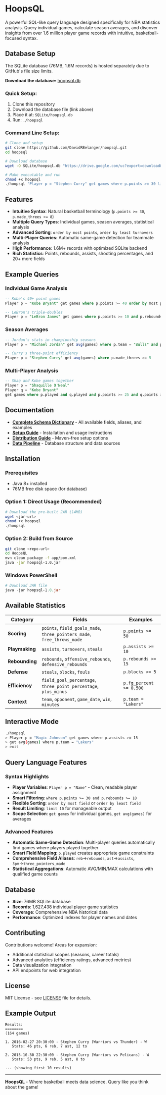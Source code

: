 # HoopsQL

A powerful SQL-like query language designed specifically for NBA statistics analysis. Query individual games, calculate season averages, and discover insights from over 1.6 million player game records with intuitive, basketball-focused syntax.

## Database Setup

The SQLite database (76MB, 1.6M records) is hosted separately due to GitHub's file size limits.

**Download the database:** [hoopsql.db](https://drive.google.com/uc?export=download&id=1fjq-9XWXE1uUFCQr0eRXkaTzS8HpbuaT)

### Quick Setup:
1. Clone this repository
2. Download the database file (link above) 
3. Place it at: `SQLite/hoopsql.db`
4. Run: `./hoopsql`

### Command Line Setup:
```bash
# Clone and setup
git clone https://github.com/DavidRBelanger/hoopsql.git
cd hoopsql

# Download database
wget -O SQLite/hoopsql.db "https://drive.google.com/uc?export=download&id=1fjq-9XWXE1uUFCQr0eRXkaTzS8HpbuaT"

# Make executable and run
chmod +x hoopsql
./hoopsql 'Player p = "Stephen Curry" get games where p.points >= 30 limit 5'
```

## Features

- **Intuitive Syntax**: Natural basketball terminology (`p.points >= 30`, `p.made_threes >= 8`)
- **Multiple Query Types**: Individual games, season averages, statistical analysis
- **Advanced Sorting**: `order by most points`, `order by least turnovers`
- **Multi-Player Queries**: Automatic same-game detection for teammate analysis
- **High Performance**: 1.6M+ records with optimized SQLite backend
- **Rich Statistics**: Points, rebounds, assists, shooting percentages, and 20+ more fields

## Example Queries

### Individual Game Analysis
```sql
-- Kobe's 40+ point games
Player p = "Kobe Bryant" get games where p.points >= 40 order by most points limit 10

-- LeBron's triple-doubles
Player p = "LeBron James" get games where p.points >= 10 and p.rebounds >= 10 and p.assists >= 10
```

### Season Averages  
```sql
-- Jordan's stats in championship seasons
Player p = "Michael Jordan" get avg(games) where p.team = "Bulls" and p.points >= 25

-- Curry's three-point efficiency
Player p = "Stephen Curry" get avg(games) where p.made_threes >= 5
```

### Multi-Player Analysis
```sql
-- Shaq and Kobe games together
Player p = "Shaquille O'Neal"
Player q = "Kobe Bryant" 
get games where p.played and q.played and p.points >= 25 and q.points >= 25
```

## Documentation

- **[Complete Schema Dictionary](docs/schema-dictionary.md)** - All available fields, aliases, and examples
- **[Setup Guide](docs/spec-doc.md)** - Installation and usage instructions 
- **[Distribution Guide](docs/DISTRIBUTION.md)** - Maven-free setup options
- **[Data Pipeline](docs/data-pipeline.md)** - Database structure and data sources

## Installation

### Prerequisites
- Java 8+ installed
- 76MB free disk space (for database)

### Option 1: Direct Usage (Recommended)
```bash
# Download the pre-built JAR (14MB)
wget <jar-url>
chmod +x hoopsql
./hoopsql
```

### Option 2: Build from Source
```bash
git clone <repo-url>
cd HoopsQL
mvn clean package -f app/pom.xml
java -jar hoopsql-1.0.jar
```

### Windows PowerShell
```powershell
# Download JAR file
java -jar hoopsql-1.0.jar
```

## Available Statistics

| Category | Fields | Examples |
|----------|--------|----------|
| **Scoring** | `points`, `field_goals_made`, `three_pointers_made`, `free_throws_made` | `p.points >= 50` |
| **Playmaking** | `assists`, `turnovers`, `steals` | `p.assists >= 10` |
| **Rebounding** | `rebounds`, `offensive_rebounds`, `defensive_rebounds` | `p.rebounds >= 15` |
| **Defense** | `steals`, `blocks`, `fouls` | `p.blocks >= 5` |
| **Efficiency** | `field_goal_percentage`, `three_point_percentage`, `plus_minus` | `p.fg_percent >= 0.500` |
| **Context** | `team`, `opponent`, `game_date`, `win`, `minutes` | `p.team = "Lakers"` |

## Interactive Mode

```bash
./hoopsql
> Player p = "Magic Johnson" get games where p.assists >= 15
> get avg(games) where p.team = "Lakers" 
> exit
```

## Query Language Features

### Syntax Highlights
- **Player Variables**: `Player p = "Name"` - Clean, readable player assignment
- **Smart Filtering**: `where p.points >= 30 and p.rebounds >= 10` 
- **Flexible Sorting**: `order by most field` or `order by least field`
- **Result Limiting**: `limit 10` for manageable output
- **Scope Selection**: `get games` for individual games, `get avg(games)` for averages

### Advanced Features
- **Automatic Same-Game Detection**: Multi-player queries automatically find games where players played together
- **Smart Field Mapping**: `p.played` creates appropriate game constraints
- **Comprehensive Field Aliases**: `reb`→`rebounds`, `ast`→`assists`, `3pm`→`three_pointers_made`
- **Statistical Aggregations**: Automatic AVG/MIN/MAX calculations with qualified game counts

## Database

- **Size**: 76MB SQLite database
- **Records**: 1,627,438 individual player game statistics
- **Coverage**: Comprehensive NBA historical data
- **Performance**: Optimized indexes for player names and dates

## Contributing

Contributions welcome! Areas for expansion:
- Additional statistical scopes (seasons, career totals)
- Advanced analytics (efficiency ratings, advanced metrics)
- Data visualization integration
- API endpoints for web integration

## License

MIT License - see [LICENSE](LICENSE) file for details.

## Example Output

```
Results:
========
(164 games)

1. 2016-02-27 20:30:00 - Stephen Curry (Warriors vs Thunder) - W
   Stats: 46 pts, 6 reb, 7 ast, 12 to

2. 2015-10-30 22:30:00 - Stephen Curry (Warriors vs Pelicans) - W  
   Stats: 53 pts, 9 reb, 5 ast, 8 to

... (showing first 10 results)
```

---

**HoopsQL** - Where basketball meets data science. Query like you think about the game!
